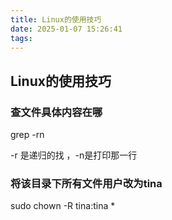 ```yaml
---
title: Linux的使用技巧
date: 2025-01-07 15:26:41
tags:
---
```


## Linux的使用技巧

### 查文件具体内容在哪

grep -rn 

-r 是递归的找 ，-n是打印那一行



### 将该目录下所有文件用户改为tina

sudo chown -R tina:tina * 

